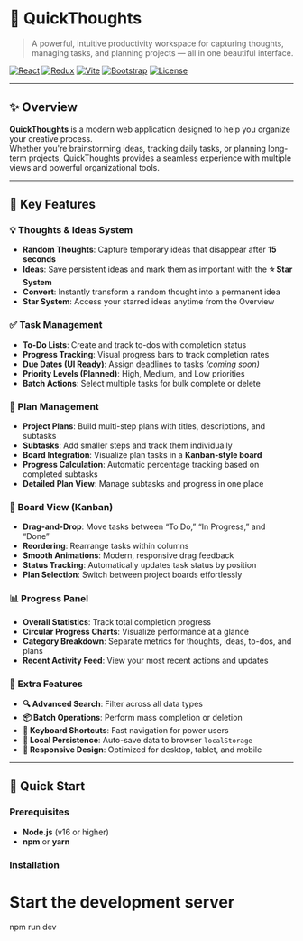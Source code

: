 # 💭 QuickThoughts

> A powerful, intuitive productivity workspace for capturing thoughts, managing tasks, and planning projects — all in one beautiful interface.

[![React](https://img.shields.io/badge/React-19.1.1-61DAFB?style=flat&logo=react)](https://reactjs.org/)
[![Redux](https://img.shields.io/badge/Redux_Toolkit-2.9.1-764ABC?style=flat&logo=redux)](https://redux-toolkit.js.org/)
[![Vite](https://img.shields.io/badge/Vite-7.1.7-646CFF?style=flat&logo=vite)](https://vitejs.dev/)
[![Bootstrap](https://img.shields.io/badge/Bootstrap-5.3.8-7952B3?style=flat&logo=bootstrap)](https://getbootstrap.com/)
[![License](https://img.shields.io/badge/license-MIT-green.svg)](LICENSE)

---

## ✨ Overview

**QuickThoughts** is a modern web application designed to help you organize your creative process.  
Whether you're brainstorming ideas, tracking daily tasks, or planning long-term projects, QuickThoughts provides a seamless experience with multiple views and powerful organizational tools.

---

## 🎯 Key Features

### 💡 Thoughts & Ideas System
- **Random Thoughts**: Capture temporary ideas that disappear after **15 seconds**
- **Ideas**: Save persistent ideas and mark them as important with the **⭐ Star System**
- **Convert**: Instantly transform a random thought into a permanent idea
- **Star System**: Access your starred ideas anytime from the Overview

### ✅ Task Management
- **To-Do Lists**: Create and track to-dos with completion status
- **Progress Tracking**: Visual progress bars to track completion rates
- **Due Dates (UI Ready)**: Assign deadlines to tasks *(coming soon)*
- **Priority Levels (Planned)**: High, Medium, and Low priorities
- **Batch Actions**: Select multiple tasks for bulk complete or delete

### 📅 Plan Management
- **Project Plans**: Build multi-step plans with titles, descriptions, and subtasks
- **Subtasks**: Add smaller steps and track them individually
- **Board Integration**: Visualize plan tasks in a **Kanban-style board**
- **Progress Calculation**: Automatic percentage tracking based on completed subtasks
- **Detailed Plan View**: Manage subtasks and progress in one place

### 🎯 Board View (Kanban)
- **Drag-and-Drop**: Move tasks between “To Do,” “In Progress,” and “Done”
- **Reordering**: Rearrange tasks within columns
- **Smooth Animations**: Modern, responsive drag feedback
- **Status Tracking**: Automatically updates task status by position
- **Plan Selection**: Switch between project boards effortlessly

### 📊 Progress Panel
- **Overall Statistics**: Track total completion progress
- **Circular Progress Charts**: Visualize performance at a glance
- **Category Breakdown**: Separate metrics for thoughts, ideas, to-dos, and plans
- **Recent Activity Feed**: View your most recent actions and updates

### 🧠 Extra Features
- **🔍 Advanced Search**: Filter across all data types
- **📦 Batch Operations**: Perform mass completion or deletion
- **🎹 Keyboard Shortcuts**: Fast navigation for power users
- **💾 Local Persistence**: Auto-save data to browser `localStorage`
- **📱 Responsive Design**: Optimized for desktop, tablet, and mobile

---

## 🚀 Quick Start

### Prerequisites
- **Node.js** (v16 or higher)
- **npm** or **yarn**

### Installation



# Start the development server
npm run dev
